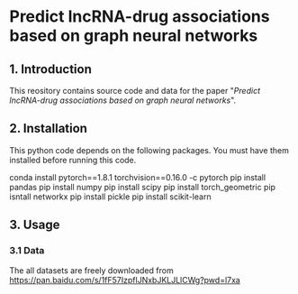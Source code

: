# Predict lncRNA-drug associations based on graph neural networks 

## 1. Introduction
This reository contains source code and data for the paper "*Predict lncRNA-drug associations based on graph neural networks*".
## 2. Installation
This python code depends on the following packages. You must have them installed before running this code.

conda install pytorch==1.8.1 torchvision==0.16.0 -c pytorch
pip install pandas
pip install numpy
pip install scipy
pip install torch_geometric
pip isntall networkx
pip install pickle
pip install scikit-learn

## 3. Usage
### 3.1 Data
The all datasets are freely downloaded from <https://pan.baidu.com/s/1fF57IzpflJNxbJKLJLlCWg?pwd=l7xa>
